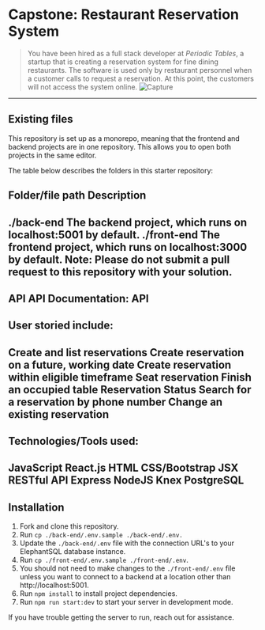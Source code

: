 # Capstone: Restaurant Reservation System

> You have been hired as a full stack developer at _Periodic Tables_, a startup that is creating a reservation system for fine dining restaurants.
> The software is used only by restaurant personnel when a customer calls to request a reservation.
> At this point, the customers will not access the system online.
![Capture](https://user-images.githubusercontent.com/101269170/191304355-7e8a92c9-696c-457e-ac63-49e61a5affbc.PNG)
---
## Existing files
This repository is set up as a monorepo, meaning that the frontend and backend projects are in one repository. This allows you to open both projects in the same editor.

The table below describes the folders in this starter repository:

## Folder/file path	Description
./back-end	The backend project, which runs on localhost:5001 by default.
./front-end	The frontend project, which runs on localhost:3000 by default.
Note: Please do not submit a pull request to this repository with your solution.
---
API
API Documentation: API
---
## User storied include:
Create and list reservations
Create reservation on a future, working date
Create reservation within eligible timeframe
Seat reservation
Finish an occupied table
Reservation Status
Search for a reservation by phone number
Change an existing reservation
---
## Technologies/Tools used:
JavaScript
React.js
HTML
CSS/Bootstrap
JSX
RESTful API
Express
NodeJS
Knex
PostgreSQL
---
## Installation
1. Fork and clone this repository.
2. Run `cp ./back-end/.env.sample ./back-end/.env.`
3. Update the `./back-end/.env` file with the connection URL's to your ElephantSQL database instance.
4. Run `cp ./front-end/.env.sample ./front-end/.env`.
5. You should not need to make changes to the `./front-end/.env` file unless you want to connect to a backend at a location other than http://localhost:5001.
6. Run `npm install` to install project dependencies.
7. Run `npm run start:dev` to start your server in development mode.

If you have trouble getting the server to run, reach out for assistance.
